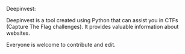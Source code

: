 Deepinvest:

Deepinvest is a tool created using Python that can assist you in CTFs (Capture The Flag challenges). It provides valuable information about websites.

Everyone is welcome to contribute and edit.
